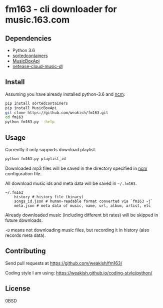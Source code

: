 fm163 - cli downloader for music.163.com
========================================

Dependencies
------------

- Python 3.6
- [sortedcontainers](https://pypi.python.org/pypi/sortedcontainers)
- [MusicBoxApi](https://github.com/wzpan/MusicBoxApi)
- [netease-cloud-music-dl][ncm]

[ncm]: https://github.com/codezjx/netease-cloud-music-dl

Install
-------

Assuming you have already installed python-3.6 and [ncm]:

```sh
pip install sortedcontainers
pip install MusicBoxApi
git clone https://github.com/weakish/fm163.git
cd fm163
python fm163.py --help
```

Usage
-----

Currently it only supports download playlist.

```sh
python fm163.py playlist_id
```

Downloaded mp3 files will be saved in the directory specified in [ncm]
configuration file.

[ncm]: https//github.cezjx/netease-cloud-music-dl

All download music ids and meta data will be saved in `~/.fm163`.

```
~/.fm163
    history # history file (binary)
    songs_id.json # human-readable format converted via `fm163 -j`
    meta.json # meta data of music, name, url, album, artist, etc
```

Already downloaded music (including different bit rates) will be skipped in future downloads.

`-D` means not downloading music files, but recording it in history (also records meta data).

Contributing
------------

Send pull requests at <https://github.com/weakish/fm163/>

Coding style I am using: <https://weakish.github.io/coding-style/python/>

License
-------

0BSD
